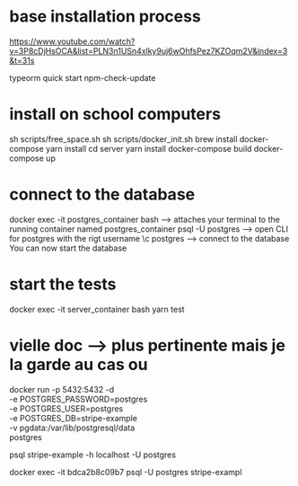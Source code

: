 # base installation process

https://www.youtube.com/watch?v=3P8cDjHsOCA&list=PLN3n1USn4xlky9uj6wOhfsPez7KZOqm2V&index=3&t=31s

typeorm quick start
npm-check-update

# install on school computers

sh scripts/free_space.sh
sh scripts/docker_init.sh
brew install docker-compose
yarn install
cd server
yarn install
docker-compose build
docker-compose up

# connect to the database

docker exec -it postgres_container bash --> attaches your terminal to the running container named postgres_container
psql -U postgres --> open CLI for postgres with the rigt username
\c postgres --> connect to the database
You can now start the database

# start the tests

docker exec -it server_container bash
yarn test

# vielle doc --> plus pertinente mais je la garde au cas ou

docker run -p 5432:5432 -d \
 -e POSTGRES_PASSWORD=postgres \
 -e POSTGRES_USER=postgres \
 -e POSTGRES_DB=stripe-example \
 -v pgdata:/var/lib/postgresql/data \
 postgres

psql stripe-example -h localhost -U postgres

docker exec -it bdca2b8c09b7 psql -U postgres stripe-exampl
